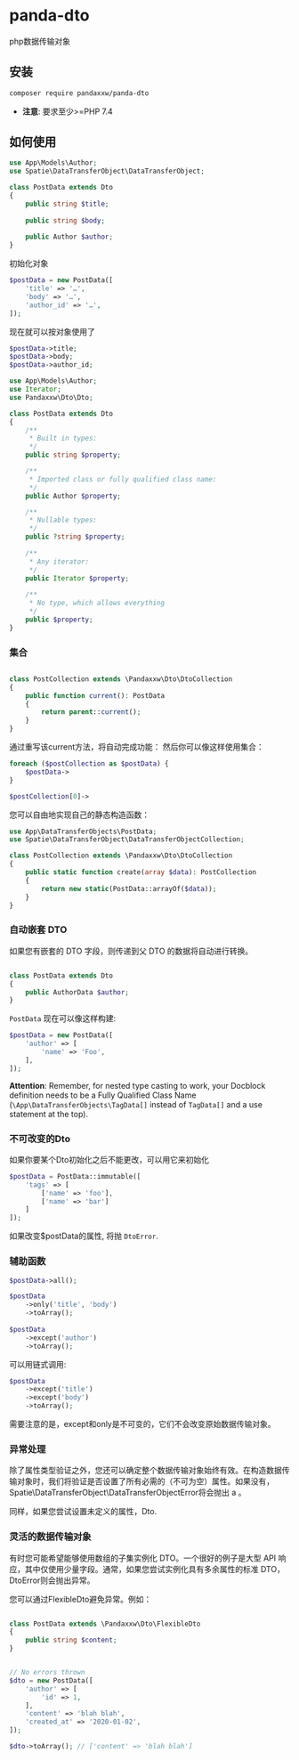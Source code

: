 # panda-dto

php数据传输对象

## 安装

```bash
composer require pandaxxw/panda-dto
```

* **注意**: 要求至少>=PHP 7.4

## 如何使用

```php
use App\Models\Author;
use Spatie\DataTransferObject\DataTransferObject;

class PostData extends Dto
{
    public string $title;
    
    public string $body;
    
    public Author $author;
}
```

初始化对象

```php
$postData = new PostData([
    'title' => '…',
    'body' => '…',
    'author_id' => '…',
]);
```

现在就可以按对象使用了

```php
$postData->title;
$postData->body;
$postData->author_id;
```

```php
use App\Models\Author;
use Iterator;
use Pandaxxw\Dto\Dto;

class PostData extends Dto
{
    /**
     * Built in types:
     */
    public string $property;

    /**
     * Imported class or fully qualified class name:
     */
    public Author $property;

    /**
     * Nullable types:
     */
    public ?string $property;
    
    /**
     * Any iterator:
     */
    public Iterator $property;
    
    /**
     * No type, which allows everything
     */
    public $property;
}
```

### 集合

```php

class PostCollection extends \Pandaxxw\Dto\DtoCollection
{
    public function current(): PostData
    {
        return parent::current();
    }
}
```

通过重写该current方法，将自动完成功能：
然后你可以像这样使用集合：

```php
foreach ($postCollection as $postData) {
    $postData->
}

$postCollection[0]->
```

您可以自由地实现自己的静态构造函数：

```php
use App\DataTransferObjects\PostData;
use Spatie\DataTransferObject\DataTransferObjectCollection;

class PostCollection extends \Pandaxxw\Dto\DtoCollection
{
    public static function create(array $data): PostCollection
    {
        return new static(PostData::arrayOf($data));
    }
}
```

### 自动嵌套 DTO

如果您有嵌套的 DTO 字段，则传递到父 DTO 的数据将自动进行转换。

```php

class PostData extends Dto
{
    public AuthorData $author;
}
```

`PostData` 现在可以像这样构建:

```php
$postData = new PostData([
    'author' => [
        'name' => 'Foo',
    ],
]);
```

**Attention**: Remember, for nested type casting to work, your Docblock definition needs to be a Fully Qualified Class
Name (`\App\DataTransferObjects\TagData[]` instead of `TagData[]` and a use statement at the top).

### 不可改变的Dto

如果你要某个Dto初始化之后不能更改，可以用它来初始化

```php
$postData = PostData::immutable([
    'tags' => [
        ['name' => 'foo'],
        ['name' => 'bar']
    ]
]);
```

如果改变$postData的属性, 将抛 `DtoError`.

### 辅助函数

```php
$postData->all();

$postData
    ->only('title', 'body')
    ->toArray();
    
$postData
    ->except('author')
    ->toArray();
``` 

可以用链式调用:

```php
$postData
    ->except('title')
    ->except('body')
    ->toArray();
```

需要注意的是，except和only是不可变的，它们不会改变原始数据传输对象。

### 异常处理

除了属性类型验证之外，您还可以确定整个数据传输对象始终有效。在构造数据传输对象时，我们将验证是否设置了所有必需的（不可为空）属性。如果没有，Spatie\DataTransferObject\DataTransferObjectError将会抛出
a 。

同样，如果您尝试设置未定义的属性，Dto.

### 灵活的数据传输对象

有时您可能希望能够使用数组的子集实例化 DTO。一个很好的例子是大型 API 响应，其中仅使用少量字段。通常，如果您尝试实例化具有多余属性的标准
DTO，DtoError则会抛出异常。

您可以通过FlexibleDto避免异常。例如：

```php

class PostData extends \Pandaxxw\Dto\FlexibleDto
{
    public string $content;
}


// No errors thrown
$dto = new PostData([
    'author' => [
        'id' => 1,
    ],
    'content' => 'blah blah',
    'created_at' => '2020-01-02',
]);

$dto->toArray(); // ['content' => 'blah blah']
```